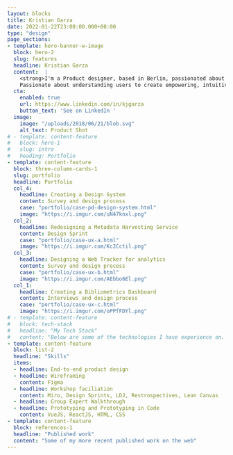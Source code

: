 ```yaml
---
layout: blocks
title: Kristian Garza 
date: 2022-01-22T23:00:00.000+00:00
type: "design"
page_sections:
- template: hero-banner-w-image
  block: hero-2
  slug: features
  headline: Kristian Garza 
  content:  |
    <strong>I'm a Product designer, based in Berlin, passionated about AI.</strong>
    Passionate about understanding users to create empowering, intuitive experiences. Strong research, prototyping, and coding skills. Experienced in leveraging design and AI to solve real-world problems.
  cta:
    enabled: true
    url: https://www.linkedin.com/in/kjgarza
    button_text: 'See on LinkedIn '
  image:
    image: "/uploads/2018/06/21/blob.svg"
    alt_text: Product Shot
# - template: content-feature
#   block: hero-1
#   slug: intro
#   heading: Portfolio
- template: content-feature
  block: three-column-cards-1
  slug: portfolio
  headline: Portfolio
  col_4:
    headline: Creating a Design System
    content: Survey and design process
    case: "portfolio/case-pd-design-system.html"
    image: "https://i.imgur.com/uN47knxl.png"
  col_2:
    headline: Redesigning a Metadata Harvesting Service
    content: Design Sprint
    case: "portfolio/case-ux-a.html"
    image: "https://i.imgur.com/Kc2Cctil.png"
  col_3:
    headline: Designing a Web Tracker for analytics
    content: Survey and design process
    case: "portfolio/case-ux-b.html"
    image: "https://i.imgur.com/AEbbo6El.png"
  col_1:
    headline: Creating a Bibliometrics Dashboard
    content: Interviews and design process
    case: "portfolio/case-ux-c.html"
    image: "https://i.imgur.com/oPPfFDYl.png"
# - template: content-feature
#   block: tech-stack
#   headline: "My Tech Stack"
#   content: "Below are some of the technologies I have experience on. This is not an exhaustive list."
- template: content-feature
  block: list-2
  headline: "Skills"
  items:
  - headline: End-to-end product design
  - headline: Wireframing
    content: Figma
  - headline: Workshop faciliation
    content: Miro, Design Sprints, LDJ, Restrospectives, Lean Canvas
  - headline: Group Expert Walkthrough
  - headline: Prototyping and Prototyping in Code
    content: VueJS, ReactJS, HTML, CSS  
- template: content-feature
  block: references-1
  headline: "Published work"
  content: "Some of my more recent published work on the web"
---
```

